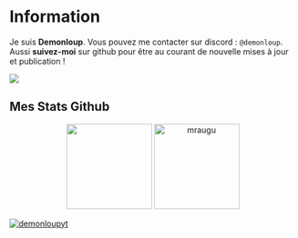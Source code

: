 # Information
Je suis **Demonloup**. Vous pouvez me contacter sur discord : `@demonloup`.
Aussi **suivez-moi** sur github pour être au courant de nouvelle mises à jour et publication !

<a href="https://github.com/DemonloupYT">
    <img src="https://komarev.com/ghpvc/?username=demonloupyt&style=for-the-badge">
</a>

## Mes Stats Github
 <p align="center">
   <img height="150px" href="https://github.com/DemonloupYT" src="https://github-readme-stats.vercel.app/api?username=demonloupyt&show_icons=true&count_private=true&theme=tokyonight" />&nbsp;<img href="https://github.com/DemonloupYT" height="150px" src="https://github-readme-stats.vercel.app/api/top-langs/?username=demonloupyt&layout=compact&count_private=true&theme=tokyonight" alt="mraugu" />
</p>
<p align="left"><a href="https://github.com/DemonloupYT"><img src="https://github-profile-trophy.vercel.app/?username=demonloupyt&theme=onedark" alt="demonloupyt" /></a> </p>
